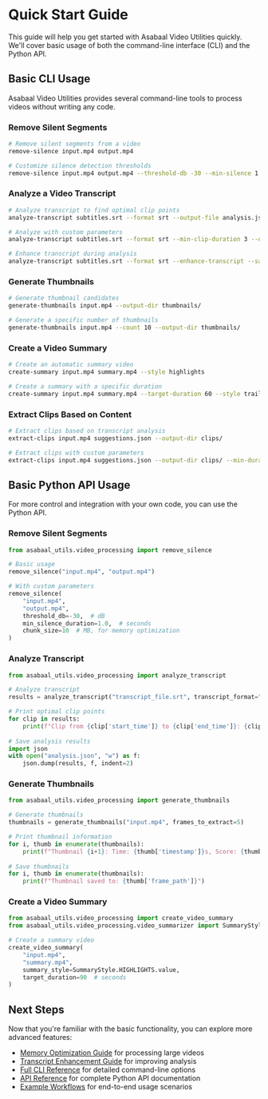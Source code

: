 # Quick Start Guide

This guide will help you get started with Asabaal Video Utilities quickly. We'll cover basic usage of both the command-line interface (CLI) and the Python API.

## Basic CLI Usage

Asabaal Video Utilities provides several command-line tools to process videos without writing any code.

### Remove Silent Segments

```bash
# Remove silent segments from a video
remove-silence input.mp4 output.mp4

# Customize silence detection thresholds
remove-silence input.mp4 output.mp4 --threshold-db -30 --min-silence 1.0
```

### Analyze a Video Transcript

```bash
# Analyze transcript to find optimal clip points
analyze-transcript subtitles.srt --format srt --output-file analysis.json

# Analyze with custom parameters
analyze-transcript subtitles.srt --format srt --min-clip-duration 3 --output-file analysis.json

# Enhance transcript during analysis
analyze-transcript subtitles.srt --format srt --enhance-transcript --save-enhanced-transcript
```

### Generate Thumbnails

```bash
# Generate thumbnail candidates
generate-thumbnails input.mp4 --output-dir thumbnails/

# Generate a specific number of thumbnails
generate-thumbnails input.mp4 --count 10 --output-dir thumbnails/
```

### Create a Video Summary

```bash
# Create an automatic summary video
create-summary input.mp4 summary.mp4 --style highlights

# Create a summary with a specific duration
create-summary input.mp4 summary.mp4 --target-duration 60 --style trailer
```

### Extract Clips Based on Content

```bash
# Extract clips based on transcript analysis
extract-clips input.mp4 suggestions.json --output-dir clips/

# Extract clips with custom parameters
extract-clips input.mp4 suggestions.json --output-dir clips/ --min-duration 5 --max-duration 30
```

## Basic Python API Usage

For more control and integration with your own code, you can use the Python API.

### Remove Silent Segments

```python
from asabaal_utils.video_processing import remove_silence

# Basic usage
remove_silence("input.mp4", "output.mp4")

# With custom parameters
remove_silence(
    "input.mp4", 
    "output.mp4", 
    threshold_db=-30,  # dB
    min_silence_duration=1.0,  # seconds
    chunk_size=10  # MB, for memory optimization
)
```

### Analyze Transcript

```python
from asabaal_utils.video_processing import analyze_transcript

# Analyze transcript
results = analyze_transcript("transcript_file.srt", transcript_format="srt")

# Print optimal clip points
for clip in results:
    print(f"Clip from {clip['start_time']} to {clip['end_time']}: {clip['topic']}")
    
# Save analysis results
import json
with open("analysis.json", "w") as f:
    json.dump(results, f, indent=2)
```

### Generate Thumbnails

```python
from asabaal_utils.video_processing import generate_thumbnails

# Generate thumbnails
thumbnails = generate_thumbnails("input.mp4", frames_to_extract=5)

# Print thumbnail information
for i, thumb in enumerate(thumbnails):
    print(f"Thumbnail {i+1}: Time: {thumb['timestamp']}s, Score: {thumb['quality_score']}")
    
# Save thumbnails
for i, thumb in enumerate(thumbnails):
    print(f"Thumbnail saved to: {thumb['frame_path']}")
```

### Create a Video Summary

```python
from asabaal_utils.video_processing import create_video_summary
from asabaal_utils.video_processing.video_summarizer import SummaryStyle

# Create a summary video
create_video_summary(
    "input.mp4", 
    "summary.mp4", 
    summary_style=SummaryStyle.HIGHLIGHTS.value,
    target_duration=90  # seconds
)
```

## Next Steps

Now that you're familiar with the basic functionality, you can explore more advanced features:

- [Memory Optimization Guide](guides/memory-optimization.md) for processing large videos
- [Transcript Enhancement Guide](guides/transcript-enhancement.md) for improving analysis
- [Full CLI Reference](cli/index.md) for detailed command-line options
- [API Reference](api/index.md) for complete Python API documentation
- [Example Workflows](examples/silence-removal.md) for end-to-end usage scenarios